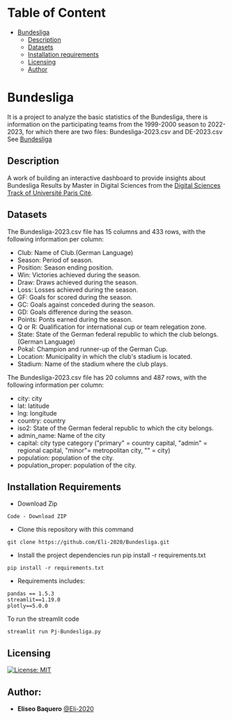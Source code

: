 Table of Content
=====================
*  [Bundesliga](#Bundesliga)
   * [Description](#Description)
   * [Datasets](#Datasets)
   * [Installation requirements](#Installation-requirements)
   * [Licensing](#Licensing)
   * [Author](#Author)
    
# Bundesliga
It is a project to analyze the basic statistics of the Bundesliga, there is information on the participating teams from the 1999-2000 season to 2022-2023, for which there are two files: Bundesliga-2023.csv and DE-2023.csv See [Bundesliga](https://www.bundesliga.com/en/bundesliga)

## Description 
A work of building an interactive dashboard to provide insights about Bundesliga Results by Master in Digital Sciences from the [Digital Sciences Track of Université Paris Cité](https://u-paris.fr/en/master-aire-digital-sciences/). 

## Datasets
The Bundesliga-2023.csv file has 15 columns and 433 rows, with the following information per column:
- Club: Name of Club.(German Language)
- Season: Period of season.
- Position: Season ending position.
- Win: Victories achieved during the season.
- Draw: Draws achieved during the season.
- Loss: Losses achieved during the season.
- GF: Goals for scored during the season.
- GC: Goals against conceded during the season.
- GD: Goals difference during the season.
- Points: Ponts earned during the season.
- Q or R: Qualification for international cup or team relegation zone.
- State: State of the German federal republic to which the club belongs.(German Language)
- Pokal: Champion and runner-up of the German Cup.
- Location: Municipality in which the club's stadium is located.
- Stadium: Name of the stadium where the club plays.

The Bundesliga-2023.csv file has 20 columns and 487 rows, with the following information per column:
- city: city 
- lat: latitude
- lng: longitude 
- country: country 
- iso2: State of the German federal republic to which the city belongs.
- admin_name: Name of the city 
- capital: city type category ("primary" = country capital, "admin" = regional capital, "minor"= metropolitan city, "" = city) 
- population: population of the city. 
- population_proper: population of the city.

## Installation Requirements
- Download Zip
```
Code - Download ZIP
```

- Clone this repository with this command
```
git clone https://github.com/Eli-2020/Bundesliga.git
```
- Install the project dependencies run pip install -r requirements.txt
```
pip install -r requirements.txt
```
- Requirements includes:
```
pandas == 1.5.3
streamlit==1.19.0
plotly==5.0.0
```
To run the streamlit code
```
streamlit run Pj-Bundesliga.py
```
## Licensing
[![License: MIT](https://img.shields.io/badge/License-MIT-yellow.svg)](https://opensource.org/licenses/MIT)

## Author:
* **Eliseo Baquero** [@Eli-2020](https://github.com/Eli-2020)
